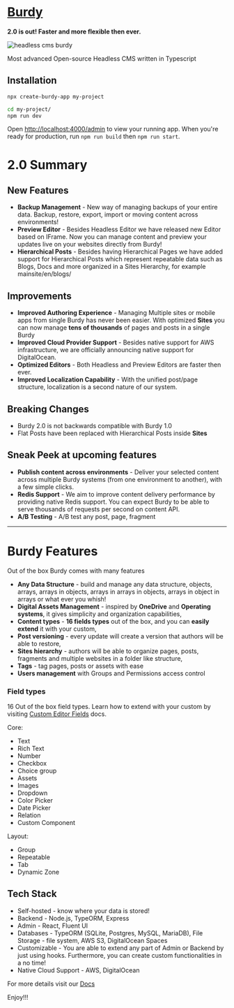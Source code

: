 # [Burdy](https://burdy.io)

**2.0 is out! Faster and more flexible then ever.**

<img src="https://github.com/burdy-io/burdy/blob/main/assets/burdy.png?raw=true" alt="headless cms burdy" />

Most advanced Open-source Headless CMS written in Typescript

## Installation

```sh
npx create-burdy-app my-project

cd my-project/
npm run dev
```

Open [http://localhost:4000/admin](http://localhost:4000/admin) to view your running app.
When you're ready for production, run `npm run build` then `npm run start`.

# 2.0 Summary
## New Features
* **Backup Management** - New way of managing backups of your entire data. Backup, restore, export, import or moving content across environments!
* **Preview Editor** - Besides Headless Editor we have released new Editor based on IFrame. Now you can manage content and preview your updates live on your websites directly from Burdy!
* **Hierarchical Posts** - Besides having Hierarchical Pages we have added support for Hierarchical Posts which represent repeatable data such as Blogs, Docs and more organized in a Sites Hierarchy, for example mainsite/en/blogs/<blog>

## Improvements
* **Improved Authoring Experience** - Managing Multiple sites or mobile apps from single Burdy has never been easier. With optimized **Sites** you can now manage **tens of thousands** of pages and posts in a single Burdy
* **Improved Cloud Provider Support** - Besides native support for AWS infrastructure, we are officially announcing native support for DigitalOcean.
* **Optimized Editors** - Both Headless and Preview Editors are faster then ever.
* **Improved Localization Capability** - With the unified post/page structure, localization is a second nature of our system.

## Breaking Changes
* Burdy 2.0 is not backwards compatible with Burdy 1.0
* Flat Posts have been replaced with Hierarchical Posts inside **Sites**

## Sneak Peek at upcoming features
* **Publish content across environments** - Deliver your selected content across multiple Burdy systems (from one environment to another), with a few simple clicks.
* **Redis Support** - We aim to improve content delivery performance by providing native Redis support. You can expect Burdy to be able to serve thousands of requests per second on content API.
* **A/B Testing** - A/B test any post, page, fragment

---

# Burdy Features
Out of the box Burdy comes with many features

* **Any Data Structure** - build and manage any data structure, objects, arrays, arrays in objects, arrays in arrays in objects, arrays in object in arrays or what ever you whish!
* **Digital Assets Management** - inspired by **OneDrive** and **Operating systems**, it gives simplicity and organization capabilities,
* **Content types** - **16 fields types** out of the box, and you can **easily extend** it with your custom,
* **Post versioning** - every update will create a version that authors will be able to restore,
* **Sites hierarchy** - authors will be able to organize pages, posts, fragments and multiple websites in a folder like structure,
* **Tags** - tag pages, posts or assets with ease
* **Users management** with Groups and Permissions access control

### Field types

16 Out of the box field types. Learn how to extend with your custom by visiting [Custom Editor Fields](https://burdy.io/docs/custom-editor-field/) docs.

Core:
- Text
- Rich Text
- Number
- Checkbox
- Choice group
- Assets
- Images
- Dropdown
- Color Picker
- Date Picker
- Relation
- Custom Component

Layout:
- Group
- Repeatable
- Tab
- Dynamic Zone

## Tech Stack

* Self-hosted - know where your data is stored!
* Backend - Node.js, TypeORM, Express
* Admin - React, Fluent UI
* Databases - TypeORM (SQLite, Postgres, MySQL, MariaDB), File Storage - file system, AWS S3, DigitalOcean Spaces
* Customizable - You are able to extend any part of Admin or Backend by just using hooks. Furthermore, you can create custom functionalities in a no time!
* Native Cloud Support - AWS, DigitalOcean

For more details visit our [Docs](https://burdy.io/docs)

Enjoy!!!
